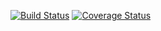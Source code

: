 [![Build Status](https://img.shields.io/travis/sonotullio-Inc/rest-api-ticketing.svg?style=flat-square)](https://travis-ci.org/sonotullio-Inc/rest-api-ticketing)
[![Coverage Status](https://img.shields.io/coveralls/sonotullio-Inc/rest-api-ticketing.svg?style=flat-square)](https://coveralls.io/github/sonotullio-Inc/rest-api-ticketing?branch=master)
